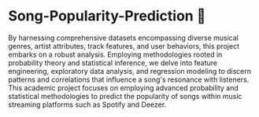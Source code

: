 # Song-Popularity-Prediction 🎵
By harnessing comprehensive datasets encompassing diverse musical genres, artist attributes, track features, and user behaviors, this project embarks on a robust analysis. Employing methodologies rooted in probability theory and statistical inference, we delve into feature engineering, exploratory data analysis, and regression modeling to discern patterns and correlations that influence a song's resonance with listeners. This academic project focuses on employing advanced probability and statistical methodologies to predict the popularity of songs within music streaming platforms such as Spotify and Deezer.